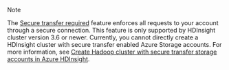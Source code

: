 > [!NOTE]
> The [Secure transfer required](../articles/storage/storage-require-secure-transfer.md) feature enforces all requests to your account through a secure connection. This feature is only supported by HDInsight cluster version 3.6 or newer. Currently, you cannot directly create a HDInsight cluster with secure transfer enabled Azure Storage accounts. For more information, see [Create Hadoop cluster with secure transfer storage accounts in Azure HDInsight](../articles/hdinsight-hadoop-create-linux-clusters-with-secure-transfer-storage.md).